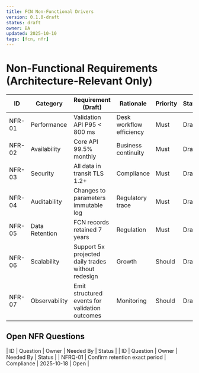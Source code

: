 ```yaml
---
title: FCN Non-Functional Drivers
version: 0.1.0-draft
status: draft
owner: BA
updated: 2025-10-10
tags: [fcn, nfr]
---
```


# Non-Functional Requirements (Architecture-Relevant Only)

| ID | Category | Requirement (Draft) | Rationale | Priority | Status |
|----|----------|---------------------|-----------|----------|--------|
| NFR-01 | Performance | Validation API P95 < 800 ms | Desk workflow efficiency | Must | Draft |
| NFR-02 | Availability | Core API 99.5% monthly | Business continuity | Must | Draft |
| NFR-03 | Security | All data in transit TLS 1.2+ | Compliance | Must | Draft |
| NFR-04 | Auditability | Changes to parameters immutable log | Regulatory trace | Must | Draft |
| NFR-05 | Data Retention | FCN records retained 7 years | Regulation | Must | Draft |
| NFR-06 | Scalability | Support 5x projected daily trades without redesign | Growth | Should | Draft |
| NFR-07 | Observability | Emit structured events for validation outcomes | Monitoring | Should | Draft |

## Open NFR Questions
| ID | Question | Owner | Needed By | Status |
| ID | Question | Owner | Needed By | Status |
| NFRQ-01 | Confirm retention exact period | Compliance | 2025-10-18 | Open |